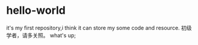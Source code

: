 # hello-world
it's my first repository,i think it can store my some code and resource.
初级学者，请多关照。
what's up;
